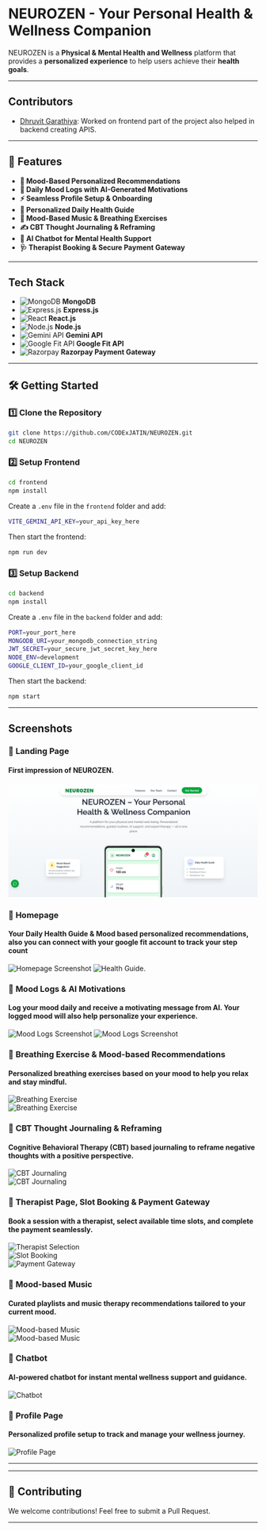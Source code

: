 # NEUROZEN - Your Personal Health & Wellness Companion

NEUROZEN is a **Physical & Mental Health and Wellness** platform that provides a **personalized experience** to help users achieve their **health goals**. 

---
## Contributors

- [Dhruvit Garathiya](https://github.com/dhruvitgarathiya): Worked on frontend part of the project also helped in backend creating APIS.

---


## 🚀 Features
- **🧘 Mood-Based Personalized Recommendations**
- **📅 Daily Mood Logs with AI-Generated Motivations**
- **⚡ Seamless Profile Setup & Onboarding**
- **📖 Personalized Daily Health Guide**
- **🎵 Mood-Based Music & Breathing Exercises**
- **✍️ CBT Thought Journaling & Reframing**
- **💬 AI Chatbot for Mental Health Support**
- **🩺 Therapist Booking & Secure Payment Gateway**

---

## Tech Stack
- ![MongoDB](https://img.shields.io/badge/MongoDB-47A248?style=for-the-badge&logo=mongodb&logoColor=white) **MongoDB**  
- ![Express.js](https://img.shields.io/badge/Express.js-000000?style=for-the-badge&logo=express&logoColor=white) **Express.js**  
- ![React](https://img.shields.io/badge/React-61DAFB?style=for-the-badge&logo=react&logoColor=black) **React.js**  
- ![Node.js](https://img.shields.io/badge/Node.js-339933?style=for-the-badge&logo=node.js&logoColor=white) **Node.js**  
- ![Gemini API](https://img.shields.io/badge/Gemini%20API-4285F4?style=for-the-badge&logo=google&logoColor=white) **Gemini API**  
- ![Google Fit API](https://img.shields.io/badge/Google%20Fit-4285F4?style=for-the-badge&logo=google-fit&logoColor=white) **Google Fit API**  
- ![Razorpay](https://img.shields.io/badge/Razorpay-02042B?style=for-the-badge&logo=razorpay&logoColor=white) **Razorpay Payment Gateway**  

---

## 🛠 Getting Started

### 1️⃣ Clone the Repository
```sh
git clone https://github.com/CODExJATIN/NEUROZEN.git
cd NEUROZEN
```

### 2️⃣ Setup Frontend
```sh
cd frontend
npm install
```
Create a `.env` file in the `frontend` folder and add:
```sh
VITE_GEMINI_API_KEY=your_api_key_here
```
Then start the frontend:
```sh
npm run dev
```

### 3️⃣ Setup Backend
```sh
cd backend
npm install
```
Create a `.env` file in the `backend` folder and add:
```sh
PORT=your_port_here
MONGODB_URI=your_mongodb_connection_string
JWT_SECRET=your_secure_jwt_secret_key_here
NODE_ENV=development
GOOGLE_CLIENT_ID=your_google_client_id
```
Then start the backend:
```sh
npm start
```

---

## Screenshots
### 🔹 **Landing Page**  
#### First impression of NEUROZEN.  
![Landing Page](screenshots/LandingPage.png)  

### 🔹 **Homepage**
#### Your Daily Health Guide & Mood based personalized recommendations, also you can connect with your google fit account to track your step count
![Homepage Screenshot](screenshots/dailyguide&recommendations.png)
![Health Guide](screenshots/personalizedPlan.png).

### 🔹 **Mood Logs & AI Motivations**
#### Log your mood daily and receive a motivating message from AI. Your logged mood will also help personalize your experience.
![Mood Logs Screenshot](screenshots/dailyMoodLog.png)
![Mood Logs Screenshot](screenshots/MotivationAI.png)

### 🔹 **Breathing Exercise & Mood-based Recommendations**  
#### Personalized breathing exercises based on your mood to help you relax and stay mindful.  
![Breathing Exercise](screenshots/breathingwithrecommendations.png)  
![Breathing Exercise](screenshots/breathingExercise.png)  

### 🔹 **CBT Thought Journaling & Reframing**  
#### Cognitive Behavioral Therapy (CBT) based journaling to reframe negative thoughts with a positive perspective.  
![CBT Journaling](screenshots/CBT1.png)  
![CBT Journaling](screenshots/CBT2.png)  

### 🔹 **Therapist Page, Slot Booking & Payment Gateway**  
#### Book a session with a therapist, select available time slots, and complete the payment seamlessly.  
![Therapist Selection](screenshots/therapist.png)  
![Slot Booking](screenshots/bookAppointment.png)  
![Payment Gateway](screenshots/paymentGateway.png)  

### 🔹 **Mood-based Music**  
#### Curated playlists and music therapy recommendations tailored to your current mood.  
![Mood-based Music](screenshots/MoodBasedMusic.png)  
![Mood-based Music](screenshots/curatedPlaylists.png)  

### 🔹 **Chatbot**  
#### AI-powered chatbot for instant mental wellness support and guidance.  
![Chatbot](screenshots/ChatBot.png)  

### 🔹 **Profile Page**  
#### Personalized profile setup to track and manage your wellness journey.  
![Profile Page](screenshots/profilePage.png)  


---

---

## 🤝 Contributing
We welcome contributions! Feel free to submit a Pull Request.

---
